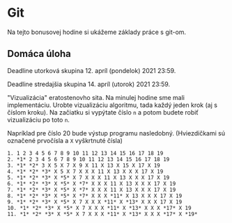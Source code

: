 # Git

Na tejto bonusovej hodine si ukážeme základy práce s git-om. 

## Domáca úloha

Deadline utorková skupina 12. apríl (pondelok) 2021 23:59.

Deadline stredajšia skupina 14. apríl (utorok) 2021 23:59.

"Vizualizácia" eratostenovho sita. Na minulej hodine sme mali implementáciu. Urobte vizualizáciu algoritmu, tada každý jeden krok (aj s číslom kroku). Na začiatku si vypýtate číslo `n` a potom budete robiť vizualizáciu po toto `n`. 

Napríklad pre číslo 20 bude výstup programu nasledobný. (Hviezdičkami sú označené prvočísla a `X` vyškrtnuté čísla)

```
1. 1 2 3 4 5 6 7 8 9 10 11 12 13 14 15 16 17 18 19
2. *1* 2 3 4 5 6 7 8 9 10 11 12 13 14 15 16 17 18 19
3. *1* *2* 3 X 5 X 7 X 9 X 11 X 13 X 15 X 17 X 19
4. *1* *2* *3* X 5 X 7 X X X 11 X 13 X X X 17 X 19
5. *1* *2* *3* X *5* X 7 X X X 11 X 13 X X X 17 X 19
6. *1* *2* *3* X *5* X *7* X X X 11 X 13 X X X 17 X 19
7. *1* *2* *3* X *5* X *7* X X X 11 X 13 X X X 17 X 19
8. *1* *2* *3* X *5* X *7* X X X *11* X 13 X X X 17 X 19
9. *1* *2* *3* X *5* X 7 X X X *11* X *13* X X X 17 X 19
10. *1* *2* *3* X *5* X 7 X X X *11* X *13* X X X *17* X 19
11. *1* *2* *3* X *5* X 7 X X X *11* X *13* X X X *17* X *19*
```